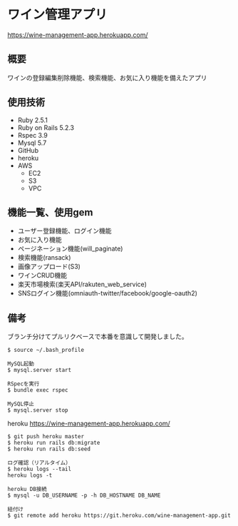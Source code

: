 # ワイン管理アプリ
https://wine-management-app.herokuapp.com/

## 概要
ワインの登録編集削除機能、検索機能、お気に入り機能を備えたアプリ

## 使用技術
- Ruby 2.5.1
- Ruby on Rails 5.2.3
- Rspec 3.9
- Mysql 5.7
- GitHub
- heroku
- AWS
  - EC2
  - S3
  - VPC

## 機能一覧、使用gem
- ユーザー登録機能、ログイン機能
- お気に入り機能
- ページネーション機能(will_paginate)
- 検索機能(ransack)
- 画像アップロード(S3)
- ワインCRUD機能
- 楽天市場検索(楽天API/rakuten_web_service)
- SNSログイン機能(omniauth-twitter/facebook/google-oauth2)

## 備考
ブランチ分けてプルリクベースで本番を意識して開発しました。


```
$ source ~/.bash_profile

MySQL起動
$ mysql.server start

RSpecを実行
$ bundle exec rspec

MySQL停止
$ mysql.server stop
```

heroku
https://wine-management-app.herokuapp.com/

```
$ git push heroku master
$ heroku run rails db:migrate
$ heroku run rails db:seed

ログ確認（リアルタイム）
$ heroku logs --tail
heroku logs -t

heroku DB接続
$ mysql -u DB_USERNAME -p -h DB_HOSTNAME DB_NAME

紐付け
$ git remote add heroku https://git.heroku.com/wine-management-app.git
```

